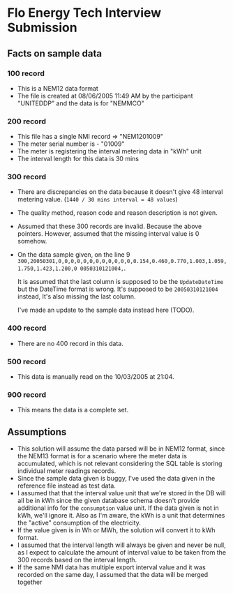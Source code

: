 # Flo Energy Tech Interview Submission

## Facts on sample data

### 100 record

- This is a NEM12 data format
- The file is created at 08/06/2005 11:49 AM by the participant "UNITEDDP" and the data is for "NEMMCO"

### 200 record

- This file has a single NMI record => "NEM1201009"
- The meter serial number is - "01009"
- The meter is registering the interval metering data in "kWh" unit
- The interval length for this data is 30 mins

### 300 record

- There are discrepancies on the data because it doesn't give 48 interval metering value. (`1440 / 30 mins interval = 48 values`)
- The quality method, reason code and reason description is not given.
- Assumed that these 300 records are invalid. Because the above pointers. However, assumed that the missing interval value is 0 somehow.
- On the data sample given, on the line 9
  `300,20050301,0,0,0,0,0,0,0,0,0,0,0,0,0.154,0.460,0.770,1.003,1.059,1.750,1.423,1.200,0 0050310121004,`.

  It is assumed that the last column is supposed to be the `UpdateDateTime` but the DateTime format is wrong. It's supposed to be `20050310121004` instead, It's also missing the last column.

  I've made an update to the sample data instead here (TODO).

### 400 record

- There are no 400 record in this data.

### 500 record

- This data is manually read on the 10/03/2005 at 21:04.

### 900 record

- This means the data is a complete set.

## Assumptions

- This solution will assume the data parsed will be in NEM12 format, since the NEM13 format is for a scenario where the meter data is accumulated, which is not relevant considering the SQL table is storing individual meter readings records.
- Since the sample data given is buggy, I've used the data given in the reference file instead as test data.
- I assumed that that the interval value unit that we're stored in the DB will all be in kWh since the given database schema doesn't provide additional info for the `consumption` value unit. If the data given is not in kWh, we'll ignore it. Also as I'm aware, the kWh is a unit that determines the "active" consumption of the electricity.
- If the value given is in Wh or MWh, the solution will convert it to kWh format.
- I assumed that the interval length will always be given and never be null, as I expect to calculate the amount of interval value to be taken from the 300 records based on the interval length.
- If the same NMI data has multiple export interval value and it was recorded on the same day, I assumed that the data will be merged together
